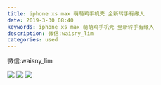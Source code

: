 ```yaml
---
title: iphone xs max 萌萌鸡手机壳 全新转手有缘人
date: 2019-3-30 08:40
keywords: iphone xs max 萌萌鸡手机壳 全新转手有缘人
description: 微信:waisny_lim
categories: used
---
```

<td class="t_f" id="postmessage_3343900">

微信:waisny_lim

<img aid="1125866" data-cf-modified-75bb42dcbd1c59eed6d2b74e-="" file="data/attachment/forum/201903/30/083612fnlljeu2ymeyn2xj.jpg.thumb.jpg" id="aimg_1125866" inpost="1" onclick="" onmouseover="" src="http://www.flw.ph/data/attachment/forum/201903/30/083612fnlljeu2ymeyn2xj.jpg" style="cursor:pointer" zoomfile="data/attachment/forum/201903/30/083612fnlljeu2ymeyn2xj.jpg"/>



<img aid="1125865" data-cf-modified-75bb42dcbd1c59eed6d2b74e-="" file="data/attachment/forum/201903/30/083610in62b22z1zri6kc2.jpg.thumb.jpg" id="aimg_1125865" inpost="1" onclick="" onmouseover="" src="http://www.flw.ph/data/attachment/forum/201903/30/083610in62b22z1zri6kc2.jpg" style="cursor:pointer" zoomfile="data/attachment/forum/201903/30/083610in62b22z1zri6kc2.jpg"/>



<img aid="1125864" data-cf-modified-75bb42dcbd1c59eed6d2b74e-="" file="data/attachment/forum/201903/30/083608zhljh4xc5c4l7njt.jpg.thumb.jpg" id="aimg_1125864" inpost="1" onclick="" onmouseover="" src="http://www.flw.ph/data/attachment/forum/201903/30/083608zhljh4xc5c4l7njt.jpg" style="cursor:pointer" zoomfile="data/attachment/forum/201903/30/083608zhljh4xc5c4l7njt.jpg"/>


<br/>
<br/>
</td>
